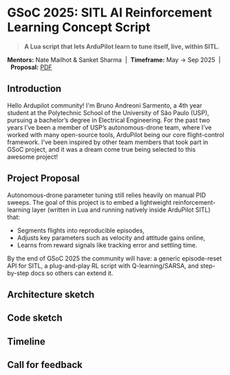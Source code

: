 # GSoC 2025: SITL AI Reinforcement Learning Concept Script
> **A Lua script that lets ArduPilot learn to tune itself, live, within SITL.**

**Mentors:** Nate Mailhot & Sanket Sharma&nbsp;&nbsp;|&nbsp;&nbsp;**Timeframe:** May → Sep 2025&nbsp;&nbsp;|&nbsp;&nbsp;**Proposal:** [PDF](https://summerofcode.withgoogle.com/media/user/2dbb09c4e712/proposal/gAAAAABoQLXhbncoQBtm8iphXPnXxy9u1VmpHHlJ4-Y7h8Myfb4XoS72AbFJ9QaXTHl-ZtOO36kkYyRNiD6PsO-woyzxx-VnAjBMh-gjEHC7Xm-IIP-8eZU=.pdf)

## Introduction
Hello Ardupilot community! I'm Bruno Andreoni Sarmento, a 4th year student at the Polytechnic School of the University of São Paulo (USP), pursuing a bachelor’s degree in Electrical Engineering. For the past two years I’ve been a member of USP’s autonomous-drone team, where I’ve worked with many open-source tools, ArduPilot being our core flight-control framework.
I've been inspired by other team members that took part in GSoC project, and it was a dream come true being selected to this awesome project!

## Project Proposal

Autonomous-drone parameter tuning still relies heavily on manual PID sweeps.
The goal of this project is to embed a lightweight reinforcement-learning layer (written in Lua and running natively inside ArduPilot SITL) that:
- Segments flights into reproducible episodes,
- Adjusts key parameters such as velocity and attitude gains online,
- Learns from reward signals like tracking error and settling time.

By the end of GSoC 2025 the community will have: a generic episode-reset API for SITL, a plug-and-play RL script with Q-learning/SARSA, and step-by-step docs so others can extend it.

## Architecture sketch

## Code sketch

## Timeline

## Call for feedback

